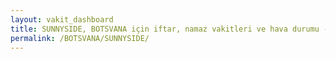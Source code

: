 ```yaml
---
layout: vakit_dashboard
title: SUNNYSIDE, BOTSVANA için iftar, namaz vakitleri ve hava durumu - ilçe/eyalet seç
permalink: /BOTSVANA/SUNNYSIDE/
---
```


<script type="text/javascript">
  var GLOBAL_COUNTRY = 'BOTSVANA';
  var GLOBAL_CITY = 'SUNNYSIDE';
  var GLOBAL_STATE = '';
  var lat = 72;
  var lon = 21;
</script>
